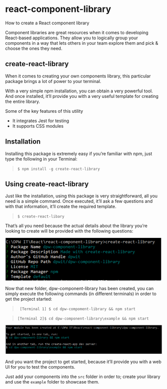 # react-component-library
How to create a React component library

Component libraries are great resources when it comes to developing React-based applications. They allow you to logically group your components in a way that lets others in your team explore them and pick & choose the ones they need.

## create-react-library

When it comes to creating your own components library, this particular package brings a lot of power to your terminal.

With a very simple npm installation, you can obtain a very powerful tool. And once installed, it’ll provide you with a very useful template for creating the entire library.

Some of the key features of this utility

* It integrates Jest for testing
* It supports CSS modules

## Installation

Installing this package is extremely easy if you’re familiar with npm, just type the following in your Terminal:

> `$ npm install -g create-react-library` 

## Using create-react-library

Just like the installation, using this package is very straightforward, all you need is a simple command. Once executed, it’ll ask a few questions and with that information, it’ll create the required template.

> `$ create-react-libary` 

That’s all you need because the actual details about the library you’re looking to create will be provided with the following questions:

![Create react component library questions](images/create-react-library-questions.PNG)

Now that new folder, dpw-component-library has been created, you can simply execute the following commands (in different terminals) in order to get the project started:

> ` [Terminal 1] $ cd dpw-compoment-library && npm start`

> `[Terminal 2]$ cd dpw-component-library\example && npm start` 

![Get project started](images/get-project-started.PNG)

And you want the project to get started, because it’ll provide you with a web UI for you to test the components.

Just add your components into the `src` folder in order to; create your library and use the `example` folder to showcase them.
